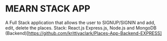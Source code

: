 # MEARN STACK APP

A Full Stack application that allows the user to SIGNUP/SIGNIN and add, edit, delete the places.
Stack: React.js Express.js, Node.js and MongoDB
(Backend)[https://github.com/krittiyaclark/Places-App-Backend-EXPRESS]
